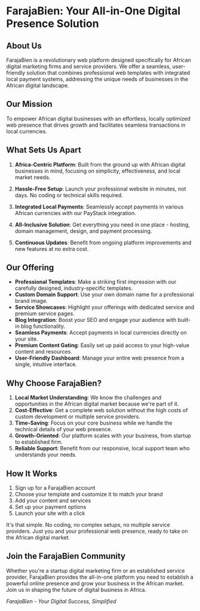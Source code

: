 # FarajaBien: Your All-in-One Digital Presence Solution

## About Us

FarajaBien is a revolutionary web platform designed specifically for African digital marketing firms and service providers. We offer a seamless, user-friendly solution that combines professional web templates with integrated local payment systems, addressing the unique needs of businesses in the African digital landscape.

## Our Mission

To empower African digital businesses with an effortless, locally optimized web presence that drives growth and facilitates seamless transactions in local currencies.

## What Sets Us Apart

1. **Africa-Centric Platform**: Built from the ground up with African digital businesses in mind, focusing on simplicity, effectiveness, and local market needs.

2. **Hassle-Free Setup**: Launch your professional website in minutes, not days. No coding or technical skills required.

3. **Integrated Local Payments**: Seamlessly accept payments in various African currencies with our PayStack integration.

4. **All-Inclusive Solution**: Get everything you need in one place - hosting, domain management, design, and payment processing.

5. **Continuous Updates**: Benefit from ongoing platform improvements and new features at no extra cost.

## Our Offering

- **Professional Templates**: Make a striking first impression with our carefully designed, industry-specific templates.
- **Custom Domain Support**: Use your own domain name for a professional brand image.
- **Service Showcases**: Highlight your offerings with dedicated service and premium service pages.
- **Blog Integration**: Boost your SEO and engage your audience with built-in blog functionality.
- **Seamless Payments**: Accept payments in local currencies directly on your site.
- **Premium Content Gating**: Easily set up paid access to your high-value content and resources.
- **User-Friendly Dashboard**: Manage your entire web presence from a single, intuitive interface.

## Why Choose FarajaBien?

1. **Local Market Understanding**: We know the challenges and opportunities in the African digital market because we're part of it.
2. **Cost-Effective**: Get a complete web solution without the high costs of custom development or multiple service providers.
3. **Time-Saving**: Focus on your core business while we handle the technical details of your web presence.
4. **Growth-Oriented**: Our platform scales with your business, from startup to established firm.
5. **Reliable Support**: Benefit from our responsive, local support team who understands your needs.

## How It Works

1. Sign up for a FarajaBien account
2. Choose your template and customize it to match your brand
3. Add your content and services
4. Set up your payment options
5. Launch your site with a click

It's that simple. No coding, no complex setups, no multiple service providers. Just you and your professional web presence, ready to take on the African digital market.

## Join the FarajaBien Community

Whether you're a startup digital marketing firm or an established service provider, FarajaBien provides the all-in-one platform you need to establish a powerful online presence and grow your business in the African market. Join us in shaping the future of digital business in Africa.

_FarajaBien - Your Digital Success, Simplified_
